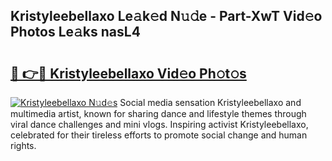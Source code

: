 ## Kristyleebellaxo Le𝚊k𝚎d N𝚞𝚍e - Part-XwT Vid𝚎o Photos Le𝚊ks nasL4

# <h2><a href="http://fbb5xg.evod.top/?m=Kristyleebellaxo">🔗 👉🔴 Kristyleebellaxo Vid𝚎o Ph𝚘t𝚘s</a></h2>

[![Kristyleebellaxo N𝚞d𝚎s](https://i.imgur.com/8V9OHl7.gif)](http://fbb5xg.evod.top/?m=Kristyleebellaxo)
Social media sensation Kristyleebellaxo and multimedia artist, known for sharing dance and lifestyle themes through viral dance challenges and mini vlogs. Inspiring activist Kristyleebellaxo, celebrated for their tireless efforts to promote social change and human rights. 
